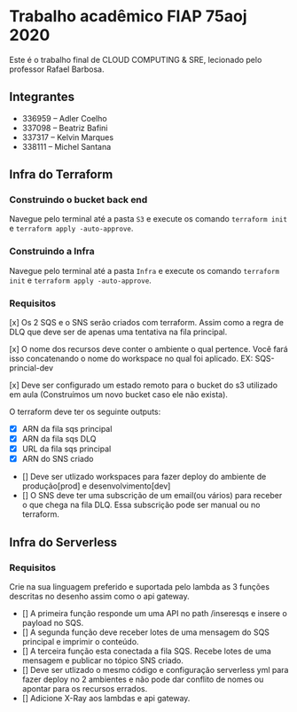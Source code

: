 # Trabalho acadêmico FIAP 75aoj 2020

Este é o trabalho final de CLOUD COMPUTING & SRE, lecionado pelo professor Rafael Barbosa.

## Integrantes

* 336959 – Adler Coelho
* 337098 – Beatriz Bafini 
* 337317 – Kelvin Marques
* 338111 – Michel Santana

## Infra do Terraform

### Construindo o bucket back end

Navegue pelo terminal até a pasta `S3` e execute os comando `terraform init` e `terraform apply -auto-approve`.

### Construindo a Infra

Navegue pelo terminal até a pasta `Infra` e execute os comando `terraform init` e `terraform apply -auto-approve`.

### Requisitos

[x] Os 2 SQS e o SNS serão criados com terraform. Assim como a regra de DLQ que deve ser de
apenas uma tentativa na fila principal.

[x] O nome dos recursos deve conter o ambiente o qual pertence. Você fará isso concatenando o
nome do workspace no qual foi aplicado. EX: SQS-princial-dev

[x] Deve ser configurado um estado remoto para o bucket do s3 utilizado em aula (Construímos um novo bucket caso ele não exista).

O terraform deve ter os seguinte outputs:
  * [x] ARN da fila sqs principal
  * [x] ARN da fila sqs DLQ
  * [x] URL da fila sqs principal
  * [x] ARN do SNS criado
  * [] Deve ser utlizado workspaces para fazer deploy do ambiente de produção[prod] e desenvolvimento[dev]
  * [] O SNS deve ter uma subscrição de um email(ou vários) para receber o que chega na fila DLQ. Essa
subscrição pode ser manual ou no terraform.

## Infra do Serverless

### Requisitos

Crie na sua linguagem preferido e suportada pelo lambda as 3 funções descritas no desenho
assim como o api gateway.
  * [] A primeira função responde um uma API no path /inseresqs e insere o payload no SQS.
  * [] A segunda função deve receber lotes de uma mensagem do SQS principal e imprimir o
conteúdo.
  * [] A terceira função esta conectada a fila SQS. Recebe lotes de uma mensagem e publicar no
tópico SNS criado.
  * [] Deve ser utlizado o mesmo código e configuração serverless yml para fazer deploy no 2
ambientes e não pode dar conflito de nomes ou apontar para os recursos errados.
  * [] Adicione X-Ray aos lambdas e api gateway.